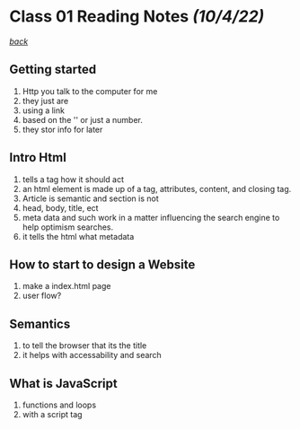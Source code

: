 # Class 01 Reading Notes *(10/4/22)*

[*back*](../README.md)

## Getting started

1. Http you talk to the computer for me
2. they just are
3. using a link
4. based on the '' or just a number.
5. they stor info for later

## Intro Html

1. tells a tag how it should act
2. an html element is made up of a tag, attributes, content, and closing tag.
3. Article is semantic and section is not
4. head, body, title, ect
5. meta data and such work in a matter influencing the search engine to help optimism searches.
6. it tells the html what metadata

## How to start to design a Website

1. make a index.html page
2. user flow?

## Semantics

1. to tell the browser that its the title
2. it helps with accessability and search

## What is JavaScript

1. functions and loops
2. with a script tag
